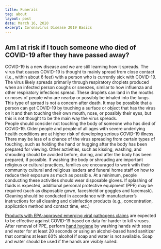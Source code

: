 ```yaml
---
title: Funerals
tag: about
layout: post
date: March 16, 2020
excerpt: Coronavirus Disease 2019 Basics
---
```

<h2> Am I at risk if I touch someone who died of COVID-19 after they have passed away? </h2>
COVID-19 is a new disease and we are still learning how it spreads. The virus that causes COVID-19 is thought to mainly spread from close contact (i.e., within about 6 feet) with a person who is currently sick with COVID-19. The virus likely spreads primarily through respiratory droplets produced when an infected person coughs or sneezes, similar to how influenza and other respiratory infections spread. These droplets can land in the mouths or noses of people who are nearby or possibly be inhaled into the lungs. This type of spread is not a concern after death. It may be possible that a person can get COVID-19 by touching a surface or object that has the virus on it and then touching their own mouth, nose, or possibly their eyes, but this is not thought to be the main way the virus spreads.
</br>
People should consider not touching the body of someone who has died of COVID-19. Older people and people of all ages with severe underlying health conditions are at higher risk of developing serious COVID-19 illness. There may be less of a chance of the virus spreading from certain types of touching, such as holding the hand or hugging after the body has been prepared for viewing. Other activities, such as kissing, washing, and shrouding should be avoided before, during, and after the body has been prepared, if possible. If washing the body or shrouding are important religious or cultural practices, families are encouraged to work with their community cultural and religious leaders and funeral home staff on how to reduce their exposure as much as possible. At a minimum, people conducting these activities should wear disposable gloves. If splashing of fluids is expected, additional personal protective equipment (PPE) may be required (such as disposable gown, faceshield or goggles and facemask).
</br>
Cleaning should be conducted in accordance with manufacturer&rsquo;s instructions for all cleaning and disinfection products (e.g., concentration, application method and contact time, etc.)

<a href="https://www.epa.gov/sites/production/files/2020-03/documents/sars-cov-2-list_03-03-2020.pdf" target="new">Products with EPA-approved emerging viral pathogens claims</a>
are expected to be effective against COVID-19 based on data for harder to kill viruses. After removal of PPE, perform
<a href="https://www.cdc.gov/handwashing/when-how-handwashing.html">hand hygiene</a> by washing hands with soap and water for at least 20 seconds or using an alcohol-based hand sanitizer that contains at least 60% alcohol if soap and water is not available. Soap and water should be used if the hands are visibly soiled.
